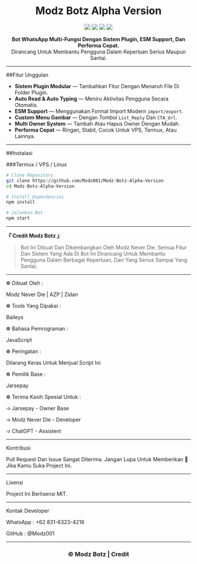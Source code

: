 <h1 align="center">Modz Botz Alpha Version</h1>
<p align="center">
  <img src="https://img.shields.io/github/stars/Modz001/Modz-Botz-Alpha-Version?style=flat-square" />
  <img src="https://img.shields.io/github/forks/Modz001/Modz-Botz-Alpha-Version?style=flat-square" />
  <img src="https://img.shields.io/github/license/Modz001/Modz-Botz-Alpha-Version?style=flat-square" />
  <img src="https://img.shields.io/badge/Made%20With-JavaScript-yellow?style=flat-square&logo=javascript" />
</p>

<p align="center">
  <b>Bot WhatsApp Multi-Fungsi Dengan Sistem Plugin, ESM Support, Dan Performa Cepat.</b><br>
  Dirancang Untuk Membantu Pengguna Dalam Keperluan Serius Maupun Santai.
</p>

---

##Fitur Unggulan

- **Sistem Plugin Modular** — Tambahkan Fitur Dengan Menaruh File Di Folder Plugin.
- **Auto Read & Auto Typing** — Meniru Aktivitas Pengguna Secara Otomatis.
- **ESM Support** — Menggunakan Format Import Modern `import/export`.
- **Custom Menu Gambar** — Dengan Tombol `List_Reply` Dan `CTA_Url`.
- **Multi Owner System** — Tambah Atau Hapus Owner Dengan Mudah.
- **Performa Cepat** — Ringan, Stabil, Cocok Untuk VPS, Termux, Atau Lainnya.

---

##Instalasi

###Termux / VPS / Linux

```bash
# Clone Repository
git clone https://github.com/Modz001/Modz-Botz-Alpha-Version
cd Modz-Botz-Alpha-Version

# Install Dependencies
npm install

# Jalankan Bot
npm start

```
---

**『 Credit Modz Botz 』**

> Bot Ini Dibuat Dan Dikembangkan Oleh Modz Never Die.
Semua Fitur Dan Sistem Yang Ada Di Bot Ini Dirancang Untuk Membantu Pengguna Dalam Berbagai Keperluan, Dari Yang Serius Sampai Yang Santai.




---

❆ Dibuat Oleh :

Modz Never Die | AZP | Zidan

❆ Tools Yang Dipakai :

Baileys

❆ Bahasa Pemrograman :

JavaScript

❆ Peringatan :

Dilarang Keras Untuk Menjual Script Ini

❆ Pemilik Base :

Jarsepay

❆ Terima Kasih Spesial Untuk :

➩ Jarsepay - Owner Base

➩ Modz Never Die - Developer

➩ ChatGPT - Assistent



---

Kontribusi

Pull Request Dan Issue Sangat Diterima.
Jangan Lupa Untuk Memberikan 🌟 Jika Kamu Suka Project Ini.


---

Lisensi

Project Ini Berlisensi MIT.


---

Kontak Developer

WhatsApp : +62 831-6323-4218

GitHub : @Modz001



---

<h3 align="center">© Modz Botz | Credit</h3>
